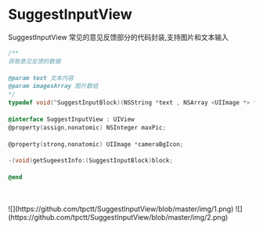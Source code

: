 # SuggestInputView
SuggestInputView 常见的意见反馈部分的代码封装,支持图片和文本输入 


````objectivec
/**
获取意见反馈的数据

@param text 文本内容
@param imagesArray 图片数组
*/
typedef void(^SuggestInputBlock)(NSString *text , NSArray <UIImage *> * imagesArray );

@interface SuggestInputView : UIView
@property(assign,nonatomic) NSInteger maxPic;

@property(strong,nonatomic) UIImage *cameraBgIcon;

-(void)getSugeestInfo:(SuggestInputBlock)block;

@end
````

 <br>
<br>![](https://github.com/tpctt/SuggestInputView/blob/master/img/1.png)
 ![](https://github.com/tpctt/SuggestInputView/blob/master/img/2.png)


